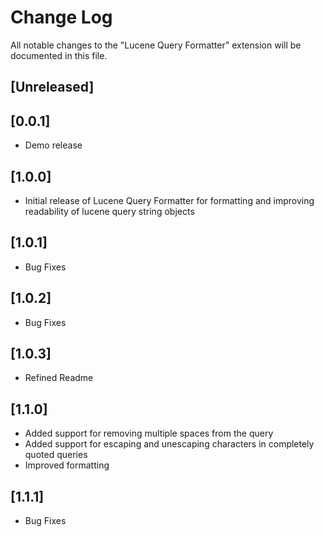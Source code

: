 # Change Log
All notable changes to the "Lucene Query Formatter" extension will be documented in this file.

## [Unreleased]

## [0.0.1]
- Demo release

## [1.0.0]
- Initial release of Lucene Query Formatter for formatting and improving readability of lucene query string objects

## [1.0.1]
- Bug Fixes

## [1.0.2]
- Bug Fixes

## [1.0.3]
- Refined Readme

## [1.1.0]
- Added support for removing multiple spaces from the query
- Added support for escaping and unescaping characters in completely quoted queries
- Improved formatting

## [1.1.1]
- Bug Fixes